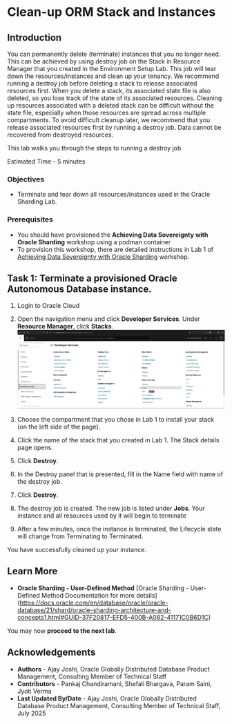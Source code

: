 # Clean-up ORM Stack and Instances

## Introduction

You can permanently delete (terminate) instances that you no longer need. This can be achieved by using destroy job on the Stack in Resource Manager that you created in the Environment Setup Lab. This job will tear down the resources/instances and clean up your tenancy.
We recommend running a destroy job before deleting a stack to release associated resources first. When you delete a stack, its associated state file is also deleted, so you lose track of the state of its associated resources. Cleaning up resources associated with a deleted stack can be difficult without the state file, especially when those resources are spread across multiple compartments. To avoid difficult cleanup later, we recommend that you release associated resources first by running a destroy job.
Data cannot be recovered from destroyed resources.

This lab walks you through the steps to running a destroy job

Estimated Time - 5 minutes

### Objectives

- Terminate and tear down all resources/instances used in the Oracle Sharding Lab.

### Prerequisites

- You should have provisioned the **Achieving Data Sovereignty with Oracle Sharding** workshop using a podman container
- To provision this workshop, there are detailed instructions in Lab 1 of [Achieving Data Sovereignty with Oracle Sharding](https://apexapps.oracle.com/pls/apex/r/dbpm/livelabs/view-workshop?wid=866) workshop.

## Task 1: Terminate a provisioned Oracle Autonomous Database instance.

1. Login to Oracle Cloud

2. Open the navigation menu and click **Developer Services**. Under **Resource Manager**, click **Stacks**.
  ![stack](images/stack.png " ")

3. Choose the compartment that you chose in Lab 1 to install your stack (on the left side of the page).

4. Click the name of the stack that you created in Lab 1. The Stack details page opens.

5. Click **Destroy**.

6. In the Destroy panel that is presented, fill in the Name field with name of the destroy job.

7. Click **Destroy**.

8. The destroy job is created. The new job is listed under **Jobs**. Your instance and all resources used by it will begin to terminate

9. After a few minutes, once the instance is terminated, the Lifecycle state will change from Terminating to Terminated.

  You have successfully cleaned up your instance.

## Learn More

-  **Oracle Sharding - User-Defined Method**
[Oracle Sharding - User-Defined Method Documentation for more details] (https://docs.oracle.com/en/database/oracle/oracle-database/21/shard/oracle-sharding-architecture-and-concepts1.html#GUID-37F20817-EFD5-400B-A082-41171C0B6D1C)

You may now **proceed to the next lab**.

## Acknowledgements

* **Authors** - Ajay Joshi, Oracle Globally Distributed Database Product Management, Consulting Member of Technical Staff
* **Contributors** - Pankaj Chandiramani, Shefali Bhargava, Param Saini, Jyoti Verma
* **Last Updated By/Date** - Ajay Joshi, Oracle Globally Distributed Database Product Management, Consulting Member of Technical Staff, July 2025